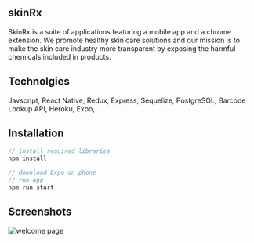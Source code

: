 ## skinRx 
SkinRx is a suite of applications featuring a mobile app and a chrome extension. We promote healthy skin care solutions and our mission is to make the skin care industry more transparent by exposing the harmful chemicals included in products. 

## Technolgies
Javscript, React Native, Redux, Express, Sequelize, PostgreSQL, Barcode Lookup API, Heroku, Expo, 

## Installation

```js
// install required libraries
npm install 

// download Expo on phone
// run app
npm run start 
```


## Screenshots
![welcome page](https://github.com/Capstone-R2D3/skinRx-app/blob/master/skinRx.png)
